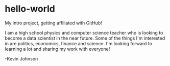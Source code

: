 # hello-world
My intro project, getting affiliated with GitHub!

I am a high school physics and computer science teacher who is looking to become a data scientist in the near future. Some of the things I'm interested in are politics, economics, finance and science. I'm looking forward to learning a lot and sharing my work with everyone!

-Kevin Johnson
